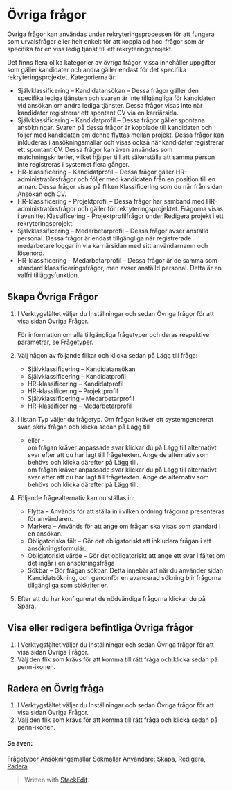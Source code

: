 # Övriga frågor

Övriga frågor kan användas under rekryteringsprocessen för att fungera som urvalsfrågor eller helt enkelt för att koppla ad hoc-frågor som är specifika för en viss ledig tjänst till ett rekryteringsprojekt.

Det finns flera olika kategorier av övriga frågor, vissa innehåller uppgifter som gäller kandidater och andra gäller endast för det specifika rekryteringsprojektet. Kategorierna är:

-   Självklassificering – Kandidatansökan  – Dessa frågor gäller den specifika lediga tjänsten och svaren är inte tillgängliga för kandidaten vid ansökan om andra lediga tjänster. Dessa frågor visas inte när kandidater registrerar ett spontant CV via en karriärsida.
-   Självklassificering – Kandidatprofil  – Dessa frågor gäller spontana ansökningar. Svaren på dessa frågor är kopplade till kandidaten och följer med kandidaten om denne flyttas mellan projekt. Dessa frågor kan inkluderas i ansökningsmallar och visas också när kandidater registrerar ett spontant CV. Dessa frågor kan även användas som matchningskriterier, vilket hjälper till att säkerställa att samma person inte registreras i systemet flera gånger.
-   HR-klassificering – Kandidatprofil  – Dessa frågor gäller HR-administratörsfrågor och följer med kandidaten från en position till en annan. Dessa frågor visas på fliken  Klassificering  som du når från sidan  Ansökan och CV.
-   HR-klassificering – Projektprofil  – Dessa frågor har samband med HR-administratörsfrågor och gäller för rekryteringsprojektet. Frågorna visas i avsnittet Klassificering - Projektprofilfrågor under  Redigera projekt  i ett rekryteringsprojekt.
-   Självklassificering – Medarbetarprofil  – Dessa frågor avser anställd personal. Dessa frågor är endast tillgängliga när registrerade medarbetare loggar in via karriärsidan med sitt användarnamn och lösenord.
-   HR-klassificering – Medarbetarprofil  – Dessa frågor är de samma som standard klassificeringsfrågor, men avser anställd personal. Detta är en valfri tilläggsfunktion.

## Skapa Övriga Frågor

1.  I Verktygsfältet väljer du  Inställningar  och sedan  Övriga frågor  för att visa sidan  Övriga Frågor.  
      
    För information om alla tillgängliga frågetyper och deras respektive parametrar, se  [Frågetyper](https://www.google.com/url?q=http://question_types.htm&source=gmail-html&ust=1635933586126000&usg=AFQjCNHXzdM-eN2G0AYHqVBLchupdUMkoQ).
2.  Välj någon av följande flikar och klicka sedan på  Lägg till fråga:
    -   Självklassificering – Kandidatansökan
    -   Självklassificering – Kandidatprofil
    -   HR-klassificering – Kandidatprofil
    -   HR-klassificering – Projektprofil
    -   Självklassificering – Medarbetarprofil
    -   HR-klassificering – Medarbetarprofil
3.  I listan  Typ  väljer du frågetyp. Om frågan kräver ett systemgenererat svar, skriv frågan och klicka sedan på  Lägg till  
    - eller -  
    om frågan kräver anpassade svar klickar du på  Lägg till  alternativt svar efter att du har lagt till frågetexten. Ange de alternativ som behövs och klicka därefter på  Lägg till.  
    om frågan kräver anpassade svar klickar du på Lägg till alternativt svar efter att du har lagt till frågetexten. Ange de alternativ som behövs och klicka därefter på Lägg till.
4.  Följande frågealternativ kan nu ställas in:
    -   Flytta  – Används för att ställa in i vilken ordning frågorna presenteras för användaren.
    -   Markera  – Används för att ange om frågan ska visas som standard i en ansökan.
    -   Obligatoriska fält  – Gör det obligatoriskt att inkludera frågan i ett ansökningsformulär.
    -   Obligatoriskt värde  – Gör det obligatoriskt att ange ett svar i fältet om det ingår i en ansökningsfråga
    -   Sökbar  – Gör frågan sökbar. Detta innebär att när du använder sidan  Kandidatsökning,  och genomför en avancerad sökning blir frågorna tillgängliga som sökkriterier.
5.  Efter att du har konfigurerat de nödvändiga frågorna klickar du på  Spara.

## Visa eller redigera befintliga Övriga frågor

1.  I Verktygsfältet väljer du  Inställningar  och sedan  Övriga frågor  för att visa sidan  Övriga Frågor.
2.  Välj den flik som krävs för att komma till rätt fråga och klicka sedan på penn-ikonen.

## Radera en Övrig fråga

1.  I Verktygsfältet väljer du  Inställningar  och sedan  Övriga frågor  för att visa sidan  Övriga Frågor.
2.  Välj den flik som krävs för att komma till rätt fråga och klicka sedan på penn-ikonen.

#### Se även:

[Frågetyper](https://www.google.com/url?q=http://question_types.htm&source=gmail-html&ust=1635933586126000&usg=AFQjCNHXzdM-eN2G0AYHqVBLchupdUMkoQ)
[Ansökningsmallar](https://www.google.com/url?q=http://application_templates.htm&source=gmail-html&ust=1635933586126000&usg=AFQjCNEj4pz8fzBDVfX6b4okuYXgnx9j7A)
[Sökmallar](https://www.google.com/url?q=http://search_templates.htm&source=gmail-html&ust=1635933586126000&usg=AFQjCNHFTOHg__qQaosWsgcatGagW3HGyg)
[Användare: Skapa, Redigera, Radera](https://www.google.com/url?q=http://users_create_edit_delete.htm&source=gmail-html&ust=1635933586126000&usg=AFQjCNEkCCPpTm_2qwOsnEFRhp_e7q-IpQ)

> Written with [StackEdit](https://stackedit.io/).
<!--stackedit_data:
eyJoaXN0b3J5IjpbODgyNTQ3MDg5XX0=
-->